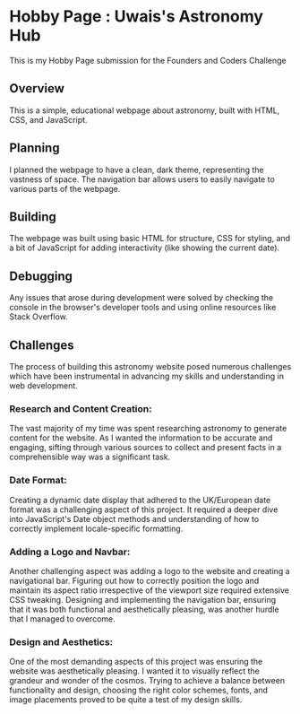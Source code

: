 # Hobby Page : Uwais's Astronomy Hub
This is my Hobby Page submission for the Founders and Coders Challenge

## Overview

This is a simple, educational webpage about astronomy, built with HTML, CSS, and JavaScript.

## Planning

I planned the webpage to have a clean, dark theme, representing the vastness of space. The navigation bar allows users to easily navigate to various parts of the webpage.

## Building

The webpage was built using basic HTML for structure, CSS for styling, and a bit of JavaScript for adding interactivity (like showing the current date).

## Debugging

Any issues that arose during development were solved by checking the console in the browser's developer tools and using online resources like Stack Overflow.

## Challenges

The process of building this astronomy website posed numerous challenges which have been instrumental in advancing my skills and understanding in web development.

### Research and Content Creation:
The vast majority of my time was spent researching astronomy to generate content for the website. As I wanted the information to be accurate and engaging, sifting through various sources to collect and present facts in a comprehensible way was a significant task.

### Date Format:
Creating a dynamic date display that adhered to the UK/European date format was a challenging aspect of this project. It required a deeper dive into JavaScript's Date object methods and understanding of how to correctly implement locale-specific formatting.

### Adding a Logo and Navbar:
Another challenging aspect was adding a logo to the website and creating a navigational bar. Figuring out how to correctly position the logo and maintain its aspect ratio irrespective of the viewport size required extensive CSS tweaking. Designing and implementing the navigation bar, ensuring that it was both functional and aesthetically pleasing, was another hurdle that I managed to overcome.

### Design and Aesthetics:
One of the most demanding aspects of this project was ensuring the website was aesthetically pleasing. I wanted it to visually reflect the grandeur and wonder of the cosmos. Trying to achieve a balance between functionality and design, choosing the right color schemes, fonts, and image placements proved to be quite a test of my design skills.
